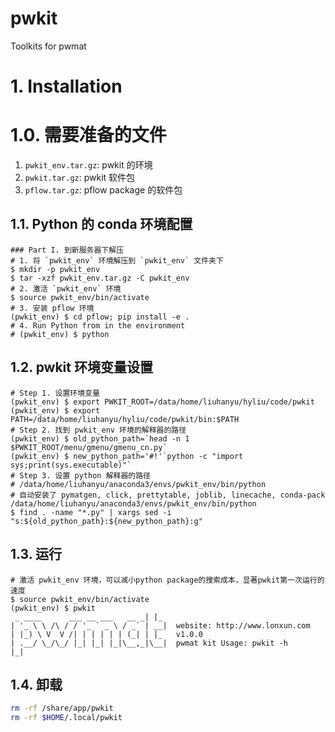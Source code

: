 # pwkit
Toolkits for pwmat

# 1. Installation
# 1.0. 需要准备的文件
1. `pwkit_env.tar.gz`: pwkit 的环境
2. `pwkit.tar.gz`: pwkit 软件包
3. `pflow.tar.gz`: pflow package 的软件包

## 1.1. Python 的 conda 环境配置
```shell
### Part I. 到新服务器下解压
# 1. 将 `pwkit_env` 环境解压到 `pwkit_env` 文件夹下
$ mkdir -p pwkit_env
$ tar -xzf pwkit_env.tar.gz -C pwkit_env
# 2. 激活 `pwkit_env` 环境
$ source pwkit_env/bin/activate
# 3. 安装 pflow 环境
(pwkit_env) $ cd pflow; pip install -e .
# 4. Run Python from in the environment
# (pwkit_env) $ python
```


## 1.2. pwkit 环境变量设置
```shell
# Step 1. 设置环境变量
(pwkit_env) $ export PWKIT_ROOT=/data/home/liuhanyu/hyliu/code/pwkit
(pwkit_env) $ export PATH=/data/home/liuhanyu/hyliu/code/pwkit/bin:$PATH
# Step 2. 找到 pwkit_env 环境的解释器的路径
(pwkit_env) $ old_python_path=`head -n 1 $PWKIT_ROOT/menu/gmenu/gmenu_cn.py`
(pwkit_env) $ new_python_path='#!'`python -c "import sys;print(sys.executable)"`
# Step 3. 设置 python 解释器的路径
# /data/home/liuhanyu/anaconda3/envs/pwkit_env/bin/python
# 自动安装了 pymatgen, click, prettytable, joblib, linecache, conda-pack
/data/home/liuhanyu/anaconda3/envs/pwkit_env/bin/python
$ find . -name "*.py" | xargs sed -i "s:${old_python_path}:${new_python_path}:g"
```

## 1.3. 运行
```shell
# 激活 pwkit_env 环境，可以减小python package的搜索成本，显著pwkit第一次运行的速度
$ source pwkit_env/bin/activate
(pwkit_env) $ pwkit
 _ ____      ___ __ ___   __ _| |_
| '_ \ \ /\ / / '_ ` _ \ / _` | __|  website: http://www.lonxun.com
| |_) \ V  V /| | | | | | (_| | |_   v1.0.0
| .__/ \_/\_/ |_| |_| |_|\__,_|\__|  pwmat kit Usage: pwkit -h
|_|
```

## 1.4. 卸载
```bash
rm -rf /share/app/pwkit
rm -rf $HOME/.local/pwkit
```